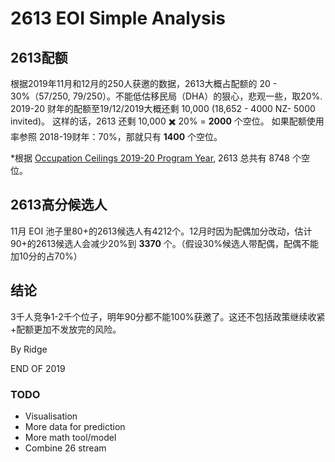 # 2613 EOI Simple Analysis

## 2613配额

根据2019年11月和12月的250人获邀的数据，2613大概占配额的 20 - 30%（57/250, 79/250）。不能低估移民局（DHA）的狠心，悲观一些，取20%.
2019-20 财年的配额至19/12/2019大概还剩 10,000 (18,652 - 4000 NZ- 5000 invited)。
这样的话，2613 还剩 10,000 ✖️️ 20% = **2000** 个空位。
如果配额使用率参照 2018-19财年：70%，那就只有 **1400** 个空位。

\*根据 [Occupation Ceilings 2019-20 Program Year](https://immi.homeaffairs.gov.au/visas/working-in-australia/skillselect/occupation-ceilings), 2613 总共有 8748 个空位。

## 2613高分候选人

11月 EOI 池子里80+的2613候选人有4212个。12月时因为配偶加分改动，估计90+的2613候选人会减少20%到 **3370** 个。（假设30%候选人带配偶，配偶不能加10分的占70%）

## 结论
3千人竞争1-2千个位子，明年90分都不能100%获邀了。这还不包括政策继续收紧+配额更加不发放完的风险。

By Ridge

END OF 2019


### TODO
- Visualisation
- More data for prediction
- More math tool/model
- Combine 26 stream
